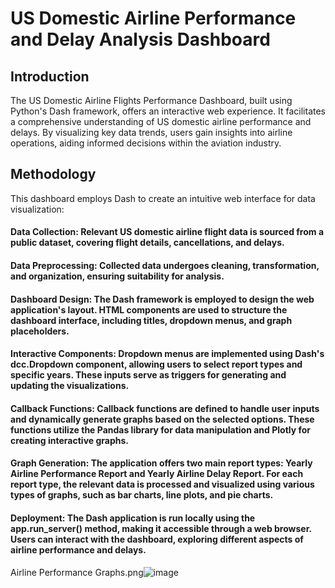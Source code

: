# US Domestic Airline Performance and Delay Analysis Dashboard
## Introduction

The US Domestic Airline Flights Performance Dashboard, built using Python's Dash framework, offers an interactive web experience. It facilitates a comprehensive understanding of US domestic airline performance and delays. By visualizing key data trends, users gain insights into airline operations, aiding informed decisions within the aviation industry.

## Methodology

This dashboard employs Dash to create an intuitive web interface for data visualization:

#### Data Collection: Relevant US domestic airline flight data is sourced from a public dataset, covering flight details, cancellations, and delays.

#### Data Preprocessing: Collected data undergoes cleaning, transformation, and organization, ensuring suitability for analysis.

#### Dashboard Design: The Dash framework is employed to design the web application's layout. HTML components are used to structure the dashboard interface, including titles, dropdown menus, and graph placeholders.

#### Interactive Components: Dropdown menus are implemented using Dash's dcc.Dropdown component, allowing users to select report types and specific years. These inputs serve as triggers for generating and updating the visualizations.

#### Callback Functions: Callback functions are defined to handle user inputs and dynamically generate graphs based on the selected options. These functions utilize the Pandas library for data manipulation and Plotly for creating interactive graphs.

#### Graph Generation: The application offers two main report types: Yearly Airline Performance Report and Yearly Airline Delay Report. For each report type, the relevant data is processed and visualized using various types of graphs, such as bar charts, line plots, and pie charts.

#### Deployment: The Dash application is run locally using the app.run_server() method, making it accessible through a web browser. Users can interact with the dashboard, exploring different aspects of airline performance and delays.

Airline Performance Graphs.png![image](https://github.com/ks-wang/Python-Dashboard-with-Dash-and-Plotly/assets/131721638/9cb6a54c-7ed9-4f3a-957d-3fe063a21374)
